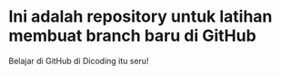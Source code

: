 # Ini adalah repository untuk latihan membuat branch baru di GitHub
Belajar di GitHub di Dicoding itu seru!


